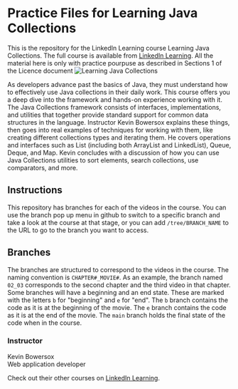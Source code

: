 # Practice Files for Learning Java Collections
This is the repository for the LinkedIn Learning course Learning Java Collections. The full course is available from [LinkedIn Learning][lil-course-url].
All the material here is only with practice pourpuse as described in Sections 1 of the Licence document
![Learning Java Collections][lil-thumbnail-url] 

As developers advance past the basics of Java, they must understand how to effectively use Java collections in their daily work. This course offers you a deep dive into the framework and hands-on experience working with it. The Java Collections framework consists of interfaces, implementations, and utilities that together provide standard support for common data structures in the language. Instructor Kevin Bowersox explains these things, then goes into real examples of techniques for working with them, like creating different collections types and iterating them. He covers operations and interfaces such as List (including both ArrayList and LinkedList), Queue, Deque, and Map. Kevin concludes with a discussion of how you can use Java Collections utilities to sort elements, search collections, use comparators, and more.

## Instructions
This repository has branches for each of the videos in the course. You can use the branch pop up menu in github to switch to a specific branch and take a look at the course at that stage, or you can add `/tree/BRANCH_NAME` to the URL to go to the branch you want to access.

## Branches
The branches are structured to correspond to the videos in the course. The naming convention is `CHAPTER#_MOVIE#`. As an example, the branch named `02_03` corresponds to the second chapter and the third video in that chapter. 
Some branches will have a beginning and an end state. These are marked with the letters `b` for "beginning" and `e` for "end". The `b` branch contains the code as it is at the beginning of the movie. The `e` branch contains the code as it is at the end of the movie. The `main` branch holds the final state of the code when in the course.

### Instructor
Kevin Bowersox                         
Web application developer

Check out their other courses on [LinkedIn Learning](https://www.linkedin.com/learning/instructors/kevin-bowersox).

[lil-course-url]: https://www.linkedin.com/learning/learning-java-collections
[lil-thumbnail-url]: https://cdn.lynda.com/course/2421704/2421704-1632758713620-16x9.jpg
[jdk11]: https://adoptopenjdk.net/
[eclipse]: https://www.eclipse.org/downloads/packages/

